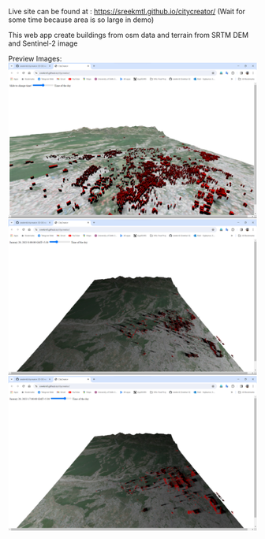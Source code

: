 Live site can be found at : https://sreekmtl.github.io/citycreator/
(Wait for some time because area is so large in demo)

This web app create buildings from osm data and terrain from SRTM DEM and Sentinel-2 image

Preview Images:
![alt text](https://github.com/sreekmtl/citycreator/blob/main/preview/cc2.png)
![alt text](https://github.com/sreekmtl/citycreator/blob/main/preview/cc3.png)
![alt text](https://github.com/sreekmtl/citycreator/blob/main/preview/cc4.png)
